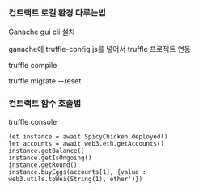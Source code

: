 ### 컨트랙트 로컬 환경 다루는법

Ganache gui cli 설치

ganache에 truffle-config.js를 넣어서 truffle 프로젝트 연동

truffle compile

truffle migrate --reset

### 컨트랙트 함수 호출법

truffle console

```
let instance = await SpicyChicken.deployed()
let accounts = await web3.eth.getAccounts()
instance.getBalance()
instance.getIsOngoing()
instance.getRound()
instance.buyEggs(accounts[1], {value : web3.utils.toWei(String(1),'ether')})
```

